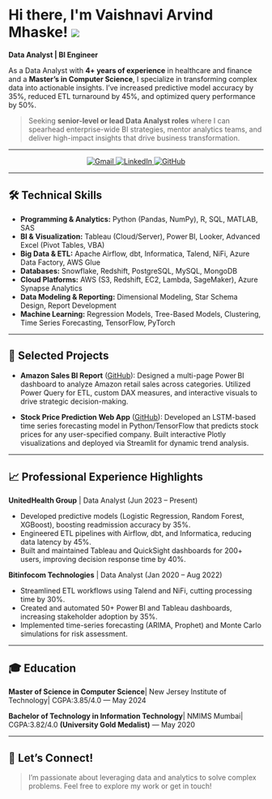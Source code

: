 # Hi there, I'm Vaishnavi Arvind Mhaske! ![](https://user-images.githubusercontent.com/18350557/176309783-0785949b-9127-417c-8b55-ab5a4333674e.gif)

**Data Analyst | BI Engineer**

As a Data Analyst with **4+ years of experience** in healthcare and finance and a **Master’s in Computer Science**, I specialize in transforming complex data into actionable insights. I’ve increased predictive model accuracy by 35%, reduced ETL turnaround by 45%, and optimized query performance by 50%. 

> Seeking **senior-level or lead Data Analyst roles** where I can spearhead enterprise-wide BI strategies, mentor analytics teams, and deliver high-impact insights that drive business transformation.

---

<div align="center">
  <a href="mailto:vaishnavi.a.mhaske237@gmail.com">
    <img src="https://img.shields.io/badge/Gmail-333333?style=for-the-badge&logo=gmail&logoColor=red" alt="Gmail" />
  </a>
  <a href="https://www.linkedin.com/in/vaishnavim237" target="_blank">
    <img src="https://img.shields.io/badge/LinkedIn-0077B5?style=for-the-badge&logo=linkedin&logoColor=white" alt="LinkedIn" />
  </a>
  <a href="https://github.com/VMware237?tab=repositories" target="_blank">
    <img src="https://img.shields.io/badge/GitHub-181717?style=for-the-badge&logo=github&logoColor=white" alt="GitHub" />
  </a>
</div>

---

## 🛠️ Technical Skills

- **Programming & Analytics:** Python (Pandas, NumPy), R, SQL, MATLAB, SAS
- **BI & Visualization:** Tableau (Cloud/Server), Power BI, Looker, Advanced Excel (Pivot Tables, VBA)
- **Big Data & ETL:** Apache Airflow, dbt, Informatica, Talend, NiFi, Azure Data Factory, AWS Glue
- **Databases:** Snowflake, Redshift, PostgreSQL, MySQL, MongoDB
- **Cloud Platforms:** AWS (S3, Redshift, EC2, Lambda, SageMaker), Azure Synapse Analytics
- **Data Modeling & Reporting:** Dimensional Modeling, Star Schema Design, Report Development
- **Machine Learning:** Regression Models, Tree-Based Models, Clustering, Time Series Forecasting, TensorFlow, PyTorch

---

## 🚀 Selected Projects

- **Amazon Sales BI Report** ([GitHub](https://github.com/VMware237/amazonBIreport)): Designed a multi-page Power BI dashboard to analyze Amazon retail sales across categories. Utilized Power Query for ETL, custom DAX measures, and interactive visuals to drive strategic decision-making.

- **Stock Price Prediction Web App** ([GitHub](https://github.com/VMware237/stockpricepredictor)): Developed an LSTM-based time series forecasting model in Python/TensorFlow that predicts stock prices for any user-specified company. Built interactive Plotly visualizations and deployed via Streamlit for dynamic trend analysis.

---

## 📈 Professional Experience Highlights

**UnitedHealth Group** | Data Analyst (Jun 2023 – Present)
- Developed predictive models (Logistic Regression, Random Forest, XGBoost), boosting readmission accuracy by 35%.
- Engineered ETL pipelines with Airflow, dbt, and Informatica, reducing data latency by 45%.
- Built and maintained Tableau and QuickSight dashboards for 200+ users, improving decision response time by 40%.

**Bitinfocom Technologies** | Data Analyst (Jan 2020 – Aug 2022)
- Streamlined ETL workflows using Talend and NiFi, cutting processing time by 30%.
- Created and automated 50+ Power BI and Tableau dashboards, increasing stakeholder adoption by 35%.
- Implemented time-series forecasting (ARIMA, Prophet) and Monte Carlo simulations for risk assessment.

---

## 🎓 Education

**Master of Science in Computer Science**| New Jersey Institute of Technology| CGPA:3.85/4.0 — May 2024

**Bachelor of Technology in Information Technology**| NMIMS Mumbai| CGPA:3.82/4.0 **(University Gold Medalist)** — May 2020

---

## 🎯 Let’s Connect!

> I’m passionate about leveraging data and analytics to solve complex problems. Feel free to explore my work or get in touch!

